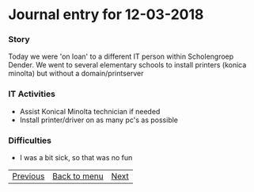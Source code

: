# Journal entry for 12-03-2018

### Story

Today we were 'on loan' to a different IT person within Scholengroep Dender.
We went to several elementary schools to install printers (konica minolta) but without a domain/printserver

### IT Activities

- Assist Konical Minolta technician if needed
- Install printer/driver on as many pc's as possible

### Difficulties

- I was a bit sick, so that was no fun  

<table><tr><td><a href="09-03.html">Previous</a></td><td><a href="../">Back to menu</a></td><td><a href="13-03.html">Next</a></td></tr></table>
